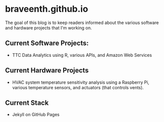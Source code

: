 # braveenth.github.io

The goal of this blog is to keep readers informed about the various software and hardware projects that I'm working on. 

## Current Software Projects:
* TTC Data Analytics using R, various APIs, and Amazon Web Services

## Current Hardware Projects
* HVAC system temperature sensitivity analysis using a Raspberry Pi, various temperature sensors, and actuators (that controls vents).

## Current Stack
* Jekyll on GitHub Pages 
